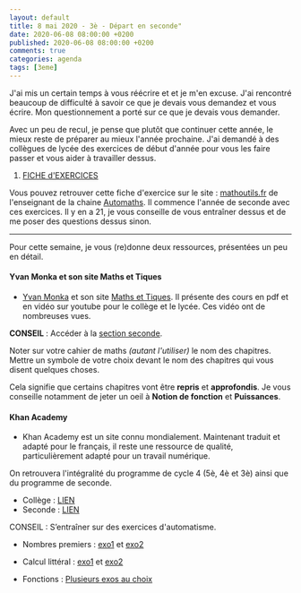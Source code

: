 ```yaml
---
layout: default
title: 8 mai 2020 - 3è - Départ en seconde"
date: 2020-06-08 08:00:00 +0200
published: 2020-06-08 08:00:00 +0200
comments: true
categories: agenda
tags: [3eme]
---
```


J'ai mis un certain temps à vous réécrire et et je m'en excuse. J'ai rencontré beaucoup de difficulté à savoir ce que je devais vous demandez et vous écrire. Mon questionnement a porté sur ce que je devais vous demander. 

Avec un peu de recul, je pense que plutôt que continuer cette année, le mieux reste de préparer au mieux l'année prochaine. J'ai demandé à des collègues de lycée des exercices de début d'année pour vous les faire passer et vous aider à travailler dessus.

1. [FICHE d'EXERCICES](http://www.mathoutils.fr/wp-content/uploads/2019/09/01-Exercices-Ensembles-de-nombres.pdf)

Vous pouvez retrouver cette fiche d'exercice sur le site : [mathoutils.fr](http://www.mathoutils.fr/cours-et-exercices/cours-et-exercices-2de-generale/) de l'enseignant de la chaine [Automaths](https://www.youtube.com/channel/UC5v3n77j1YPvgS46-4G6qlg). Il commence l'année de seconde avec ces exercices. Il y en a 21, je vous conseille de vous entraîner dessus et de me poser des questions dessus sinon.

----------------------

Pour cette semaine, je vous (re)donne deux ressources, présentées un peu en détail.

#### Yvan Monka et son site Maths et Tiques

* [Yvan Monka](https://www.youtube.com/channel/UCaDqmzanCq4ZYhdEm0Df9Qg) et son site [Maths et Tiques](https://www.maths-et-tiques.fr/). Il présente des cours en pdf et en vidéo sur youtube pour le collège et le lycée. Ces vidéo ont de nombreuses vues. 

**CONSEIL** : Accéder à la [section seconde](https://www.maths-et-tiques.fr/index.php/cours-maths/niveau-seconde). 

Noter sur votre cahier de maths *(autant l'utiliser)* le nom des chapitres. Mettre un symbole de votre choix devant le nom des chapitres qui vous disent quelques choses. 

Cela signifie que certains chapitres vont être **repris** et **approfondis**. Je vous conseille notamment de jeter un oeil à **Notion de fonction** et **Puissances**.

#### Khan Academy

* Khan Academy est un site connu mondialement. Maintenant traduit et adapté pour le français, il reste une ressource de qualité, particulièrement adapté pour un travail numérique.

On retrouvera l'intégralité du programme de cycle 4 (5è, 4è et 3è) ainsi que du programme de seconde.

* Collège : [LIEN](https://fr.khanacademy.org/math/cycle-4-v2)
* Seconde : [LIEN](https://fr.khanacademy.org/math/fr-v2-seconde-s)

CONSEIL : S’entraîner sur des exercices d'automatisme.

* Nombres premiers : [exo1](https://fr.khanacademy.org/math/fr-v2-seconde-s/nombres-et-calcul-multiples-diviseurs-et-nombres-premiers/untitled-387/e/prime_numbers?modal=1) et [exo2](https://fr.khanacademy.org/math/fr-v2-seconde-s/nombres-et-calcul-multiples-diviseurs-et-nombres-premiers/untitled-387/e/composite_numbers?modal=1)

* Calcul littéral : [exo1](https://fr.khanacademy.org/math/fr-v2-seconde-s/nombres-et-calcul-calcul-litteral/manipuler-une-formule/e/manipulating-formulas?modal=1) et [exo2](https://fr.khanacademy.org/math/fr-v2-seconde-s/nombres-et-calculs-equations-et-inequations/equations-du-1er-degre-avec-des-coefficients-non-numeriques/e/solving_for_a_variable?modal=1)

* Fonctions : [Plusieurs exos au choix](https://fr.khanacademy.org/math/fr-v2-seconde-s/fonctions-definitions-proprietes/image-et-antecedent-par-une-fonction/e/functions_1)